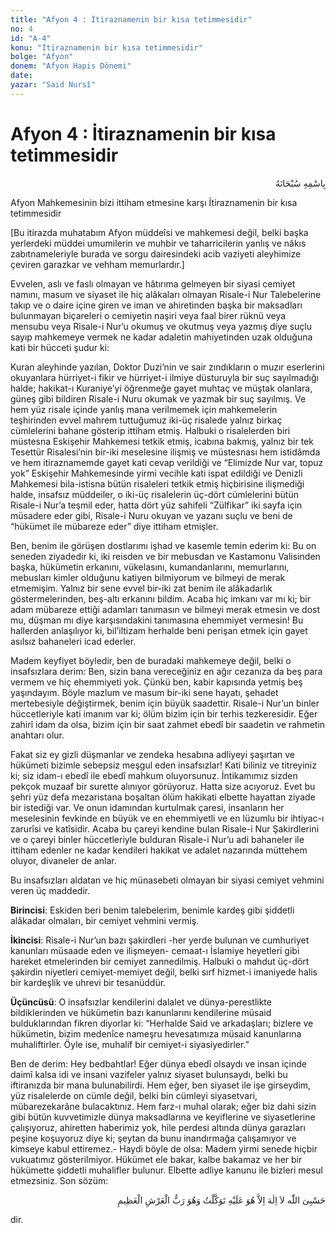 ```yaml
---
title: "Afyon 4 : İtiraznamenin bir kısa tetimmesidir"
no: 4
id: "A-4"
konu: "İtiraznamenin bir kısa tetimmesidir"
bolge: "Afyon"
donem: "Afyon Hapis Dönemi"
date: 
yazar: "Said Nursî"
---
```


# Afyon 4 : İtiraznamenin bir kısa tetimmesidir

<p class="arabic" dir="rtl" title="Meal: “Her türlü noksan sıfatlardan yüce olan Allah’ın adıyla.”">بِاسْمِهِ سُبْحَانَهُ</p>

Afyon Mahkemesinin bizi ittiham etmesine karşı İtiraznamenin bir kısa tetimmesidir

<p class="takdim">[Bu itirazda muhatabım Afyon müddeîsi ve mahkemesi değil, belki başka yerlerdeki müddei umumilerin ve muhbir ve taharricilerin yanlış ve nâkıs zabıtnameleriyle burada ve sorgu dairesindeki acib vaziyeti aleyhimize çeviren garazkar ve vehham memurlardır.]</p>

Evvelen, aslı ve faslı olmayan ve hâtırıma gelmeyen bir siyasi cemiyet namını, masum ve siyaset ile hiç alâkaları olmayan Risale-i Nur Talebelerine takıp ve o daire içine giren ve iman ve ahiretinden başka bir maksadları bulunmayan biçareleri o cemiyetin naşiri veya faal birer rüknü veya mensubu veya Risale-i Nur’u okumuş ve okutmuş veya yazmış diye suçlu sayıp mahkemeye vermek ne kadar adaletin mahiyetinden uzak olduğuna kati bir hücceti şudur ki:

Kuran aleyhinde yazılan, Doktor Duzi’nin ve sair zındıkların o muzır eserlerini okuyanlara hürriyet-i fikir ve hürriyet-i ilmiye düsturuyla bir suç sayılmadığı halde; hakikat-ı Kuraniye’yi öğrenmeğe gayet muhtaç ve müştak olanlara, güneş gibi bildiren Risale-i Nuru okumak ve yazmak bir suç sayılmış. Ve hem yüz risale içinde yanlış mana verilmemek için mahkemelerin teşhirinden evvel mahrem tuttuğumuz iki-üç risalede yalnız birkaç cümlelerini bahane gösterip ittiham etmiş. Halbuki o risalelerden biri müstesna Eskişehir Mahkemesi tetkik etmiş, icabına bakmış, yalnız bir tek Tesettür Risalesi’nin bir-iki meselesine ilişmiş ve müstesnası hem istidâmda ve hem itiraznamemde gayet kati cevap verildiği ve “Elimizde Nur var, topuz yok” Eskişehir Mahkemesinde yirmi vecihle kati ispat edildiği ve Denizli Mahkemesi bila-istisna bütün risaleleri tetkik etmiş hiçbirisine ilişmediği halde, insafsız müddeiler, o iki-üç risalelerin üç-dört cümlelerini bütün Risale-i Nur’a teşmil eder, hatta dört yüz sahifeli “Zülfikar” iki sayfa için müsadere eder gibi, Risale-i Nuru okuyan ve yazanı suçlu ve beni de “hükümet ile mübareze eder” diye ittiham etmişler.

Ben, benim ile görüşen dostlarımı işhad ve kasemle temin ederim ki: Bu on seneden ziyadedir ki, iki reisden ve bir mebusdan ve Kastamonu Valisinden başka, hükümetin erkanını, vükelasını, kumandanlarını, memurlarını, mebusları kimler olduğunu katiyen bilmiyorum ve bilmeyi de merak etmemişim. Yalnız bir sene evvel bir-iki zat benim ile alâkadarlık göstermelerinden, beş-altı erkanını bildim. Acaba hiç imkanı var mı ki; bir adam mübareze ettiği adamları tanımasın ve bilmeyi merak etmesin ve dost mu, düşman mı diye karşısındakini tanımasına ehemmiyet vermesin! Bu hallerden anlaşılıyor ki, bil’iltizam herhalde beni perişan etmek için gayet asılsız bahaneleri icad ederler.

Madem keyfiyet böyledir, ben de buradaki mahkemeye değil, belki o insafsızlara derim: Ben, sizin bana vereceğiniz en ağır cezanıza da beş para vermem ve hiç ehemmiyeti yok. Çünkü ben, kabir kapısında yetmiş beş yaşındayım. Böyle mazlum ve masum bir-iki sene hayatı, şehadet mertebesiyle değiştirmek, benim için büyük saadettir. Risale-i Nur’un binler hüccetleriyle kati imanım var ki; ölüm bizim için bir terhis tezkeresidir. Eğer zahirî idam da olsa, bizim için bir saat zahmet ebedî bir saadetin ve rahmetin anahtarı olur.

Fakat siz ey gizli düşmanlar ve zendeka hesabına adliyeyi şaşırtan ve hükümeti bizimle sebepsiz meşgul eden insafsızlar! Kati biliniz ve titreyiniz ki; siz idam-ı ebedî ile ebedî mahkum oluyorsunuz. İntikamımız sizden pekçok muzaaf bir surette alınıyor görüyoruz. Hatta size acıyoruz. Evet bu şehri yüz defa mezaristana boşaltan ölüm hakikati elbette hayattan ziyade bir istediği var. Ve onun idamından kurtulmak çaresi, insanların her meselesinin fevkinde en büyük ve en ehemmiyetli ve en lüzumlu bir ihtiyac-ı zarurîsi ve katîsidir. Acaba bu çareyi kendine bulan Risale-i Nur Şakirdlerini ve o çareyi binler hüccetleriyle bulduran Risale-i Nur’u adi bahaneler ile ittiham edenler ne kadar kendileri hakikat ve adalet nazarında müttehem oluyor, divaneler de anlar.

Bu insafsızları aldatan ve hiç münasebeti olmayan bir siyasi cemiyet vehmini veren üç maddedir.

**Birincisi**: Eskiden beri benim talebelerim, benimle kardeş gibi şiddetli alâkadar olmaları, bir cemiyet vehmini vermiş.

**İkincisi**: Risale-i Nur’un bazı şakirdleri -her yerde bulunan ve cumhuriyet kanunları müsaade eden ve ilişmeyen- cemaat-ı İslamiye heyetleri gibi hareket etmelerinden bir cemiyet zannedilmiş. Halbuki o mahdut üç-dört şakirdin niyetleri cemiyet-memiyet değil, belki sırf hizmet-i imaniyede halis bir kardeşlik ve uhrevi bir tesanüddür.

**Üçüncüsü**: O insafsızlar kendilerini dalalet ve dünya-perestlikte bildiklerinden ve hükümetin bazı kanunlarını kendilerine müsaid bulduklarından fikren diyorlar ki: “Herhalde Said ve arkadaşları; bizlere ve hükümetin, bizim medenîce nameşru hevesatımıza müsaid kanunlarına muhaliftirler. Öyle ise, muhalif bir cemiyet-i siyasiyedirler.”

Ben de derim: Hey bedbahtlar! Eğer dünya ebedî olsaydı ve insan içinde daimî kalsa idi ve insani vazifeler yalnız siyaset bulunsaydı, belki bu iftiranızda bir mana bulunabilirdi. Hem eğer, ben siyaset ile işe girseydim, yüz risalelerde on cümle değil, belki bin cümleyi siyasetvari, mübarezekarâne bulacaktınız. Hem farz-ı muhal olarak; eğer biz dahi sizin gibi bütün kuvvetimizle dünya maksadlarına ve keyiflerine ve siyasetlerine çalışıyoruz, ahiretten haberimiz yok, hile perdesi altında dünya garazları peşine koşuyoruz diye ki; şeytan da bunu inandırmağa çalışamıyor ve kimseye kabul ettiremez.- Haydi böyle de olsa: Madem yirmi senede hiçbir vukuatımız gösterilmiyor. Hükümet ele bakar, kalbe bakamaz ve her bir hükümette şiddetli muhalifler bulunur. Elbette adliye kanunu ile bizleri mesul etmezsiniz. Son sözüm:

<p class="arabic" dir="rtl" title="Meal: “Bana Allah yeter. Ondan başka hiçbir ilah yoktur. Ben ancak Ona tevekkül ettim. O, yüce Arşın sahibidir.” [Tevbe Sûresi, 9:129]">حَسْبِىَ اللّٰه لاَ اِلٰهَ اِلاَّ هُوَ عَلَيْهِ تَوَكَّلْتُ وَهُوَ رَبُّ الْعَرْشِ الْعَظِيمِ</p>

dir.
